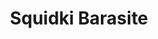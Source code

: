 ---
slug: squidki-barasite
title: Squidki Barasite
description: "Squidki Barasite is an exciting online game. Play for free directly in your browser!"
icon: /images/new_mods/Sprunki Barasite.png
url: https://wowtbc.net/sprunkin/barasite/index.html
previewImage: /images/new_mods/Sprunki Barasite.png
type: new mods

# SEO配置
seo:
  title: "Squidki Barasite - Play Free Online Game | Fun Browser Games"
  description: "Squidki Barasite - Play this fun online game for free in your browser. No download required!"
  ogImage: "/images/new_mods/Sprunki Barasite.png"
  keywords: "squidki-barasite, online game, browser game, free game, new mods game, play online"

videoUrls:
  - https://www.youtube.com/embed/example1
  - https://www.youtube.com/embed/example2

whyPlay:
  title: "Why Play Squidki Barasite?"
  items:
    - "Immersive Gameplay: Squidki Barasite offers an engaging and immersive gaming experience that will keep you entertained for hours"
    - "Challenging Levels: Test your skills with increasingly difficult challenges and obstacles"
    - "Beautiful Graphics: Enjoy stunning visuals and smooth animations that bring the game world to life"
    - "Regular Updates: New content and features are added regularly to keep the game fresh and exciting"
    - "Free to Play: Experience all the fun without spending a penny"
    - "Community Features: Connect with other players, share strategies, and compete for high scores"
    - "Cross-Platform: Play on any device with a web browser, no downloads required"

features:
  title: "Key Features of Squidki Barasite"
  image: "/images/new_mods/Sprunki Barasite.png"
  items:
    - "Intuitive Controls: Easy to learn controls make Squidki Barasite accessible for players of all skill levels"
    - "Multiple Game Modes: Enjoy various gameplay options that provide different challenges and experiences"
    - "Character Customization: Personalize your gaming experience with unique characters and items"
    - "Achievement System: Complete special tasks to earn rewards and recognition"
    - "Leaderboards: Compete with players worldwide and see who can achieve the highest scores"

characteristics:
  title: "Game Characteristics"
  image: "/images/new_mods/Sprunki Barasite.png"
  items:
    - "Genre: New mods game with elements of strategy and skill"
    - "Difficulty: Suitable for both casual gamers and those seeking a challenge"
    - "Play Time: Quick sessions or extended gameplay, depending on your preference"
    - "Art Style: Vibrant and engaging visuals that enhance the gaming experience"
    - "Sound Design: Immersive audio that complements the gameplay perfectly"

info: "Squidki Barasite is an exciting online game that offers players a unique and engaging gaming experience. With its intuitive controls, stunning visuals, and challenging gameplay, Squidki Barasite provides hours of entertainment for players of all ages and skill levels. Whether you're looking for a quick gaming session during a break or an extended play session, Squidki Barasite delivers an immersive experience that will keep you coming back for more. The game features multiple levels of increasing difficulty, ensuring that players are constantly challenged as they progress. With regular updates adding new content and features, Squidki Barasite remains fresh and exciting, providing endless entertainment options for its growing community of players."

howToPlayIntro: "Welcome to Squidki Barasite! This guide will walk you through the basics and help you master the game. Whether you're a beginner or looking to improve your skills, these tips and instructions will enhance your gaming experience."

howToPlaySteps:
  - title: "Getting Started"
    description: "Begin your Squidki Barasite adventure by familiarizing yourself with the controls. Use your keyboard or mouse to navigate through the game interface. The tutorial will guide you through the basic mechanics and help you understand the objectives."
  - title: "Understanding the Objectives"
    description: "In Squidki Barasite, your main goal is to progress through levels by completing specific objectives. Each level presents unique challenges that require different strategies and approaches."
  - title: "Mastering the Controls"
    description: "Practice using the controls to improve your precision and reaction time. Squidki Barasite requires quick reflexes and strategic thinking to overcome obstacles and defeat opponents."
  - title: "Utilizing Power-ups"
    description: "Collect power-ups throughout the game to enhance your abilities and overcome difficult challenges. Each power-up offers unique advantages that can be crucial for success."
  - title: "Developing Strategies"
    description: "As you progress in Squidki Barasite, develop effective strategies for different scenarios. Analyze patterns, anticipate challenges, and adapt your approach to maximize your performance."

faq:
  title: "Frequently Asked Questions about Squidki Barasite"
  items:
    - question: "Is Squidki Barasite free to play?"
      answer: "Yes, Squidki Barasite is completely free to play directly in your web browser. No downloads or purchases are required to enjoy the full game experience."
    - question: "Can I play Squidki Barasite on mobile devices?"
      answer: "Yes, Squidki Barasite is optimized for both desktop and mobile play. You can enjoy the game on any device with a web browser and internet connection."
    - question: "Are there any in-game purchases?"
      answer: "While Squidki Barasite is free to play, there may be optional in-game purchases available for cosmetic items or additional features that don't affect core gameplay."
    - question: "How often is Squidki Barasite updated?"
      answer: "The developers regularly update Squidki Barasite with new content, features, and improvements based on player feedback and game performance."
    - question: "Can I play Squidki Barasite offline?"
      answer: "Currently, Squidki Barasite requires an internet connection to play as it's a browser-based online game."
    - question: "Is Squidki Barasite suitable for children?"
      answer: "Yes, Squidki Barasite is designed to be family-friendly and suitable for players of all ages."
    - question: "How do I report bugs or issues?"
      answer: "If you encounter any problems while playing Squidki Barasite, you can report them through the game's support page or contact the developers directly through their website."
    - question: "Still Have Questions?"
      answer: "If you have additional questions about Squidki Barasite that aren't covered in this FAQ, please visit our support center or contact our customer service team for assistance."
---